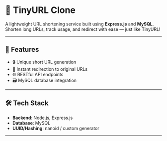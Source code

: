 # 🔗 TinyURL Clone

A lightweight URL shortening service built using **Express.js** and **MySQL**. Shorten long URLs, track usage, and redirect with ease — just like TinyURL!

---

## 🚀 Features

- 🔒 Unique short URL generation
- 🔁 Instant redirection to original URLs
- 🌐 RESTful API endpoints
- 🗃️ MySQL database integration

---

## 🛠️ Tech Stack

- **Backend**: Node.js, Express.js
- **Database**: MySQL
- **UUID/Hashing**: nanoid / custom generator

---
